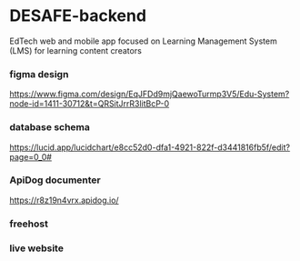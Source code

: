 # DESAFE-backend
EdTech web and mobile app focused on Learning Management System (LMS) for learning content creators

### figma design

https://www.figma.com/design/EqJFDd9mjQaewoTurmp3V5/Edu-System?node-id=1411-30712&t=QRSitJrrR3litBcP-0

### database schema

https://lucid.app/lucidchart/e8cc52d0-dfa1-4921-822f-d3441816fb5f/edit?page=0_0#

### ApiDog documenter
https://r8z19n4vrx.apidog.io/

### freehost


### live website


